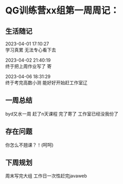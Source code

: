# QG训练营xx组第一周周记：

## 生活随记  
2023-04-01 17:10:27  
学习真累 无法专心看下去    

2023-04-02 21:40:19  
终于把上周作业写了 寄   

2023-04-06 18:31:29  
终于考完高数小测 能好好开始赶工作室辽
## 一周总结

byd又水一周 赶了n天课程 完了寄了 工作室已经没我份了

## 存在问题

你怎么不翘课？！(呵呵)

## 下周规划

周末写完大组 工作日一次性赶完javaweb
